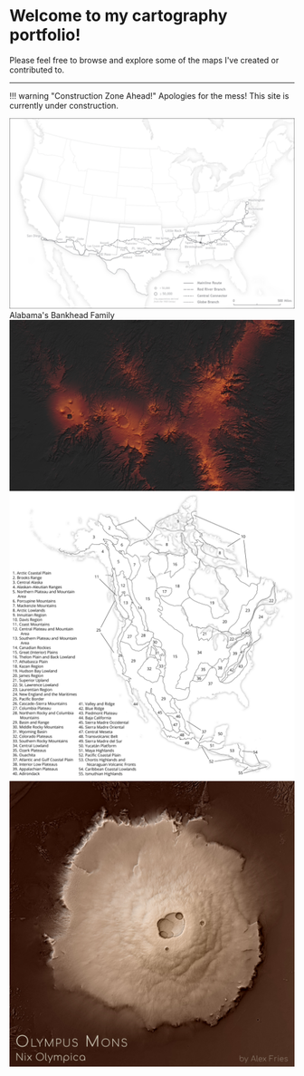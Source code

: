 # Welcome to my cartography portfolio!

Please feel free to browse and explore some of the maps I've created or contributed to.

---

!!! warning "Construction Zone Ahead!"
	Apologies for the mess! This site is currently under construction.



<div class="row">
	<div class="column">
		<div class="entry">
			<a href="portfolio/bankhead.md"><img class="thumb" src="img/bankhead_highway.jpg" alt=""></a>
			<div class="thumb_text">
				<div class="text">Alabama's Bankhead Family</div>
			</div>
		</div>
	</div>
	<div class="column">
		<img class="thumb" src="img/tibesti.jpg" alt="">
	</div>
	<div class="column">
		<img class="thumb" src="img/na_physioregions.jpg" alt="">
	</div>
	<div class="column">
		<img class="thumb" src="img/olympusmons.jpg" alt="">
	</div>
</div>
